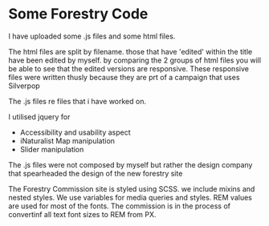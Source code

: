 # Some Forestry Code
I have uploaded some .js files and some html files. 

The html files are split by filename. those that have 'edited' within the title have been edited by myself. by comparing the 2 groups of html files you will be able to see that the edited versions are responsive. These responsive files were written thusly because they are prt of a campaign that uses Silverpop

The .js files re files that i have worked on. 

I utilised jquery for 
- Accessibility and usability aspect
- iNaturalist Map manipulation
- Slider manipulation

The .js files were not composed by myself but rather the design company that spearheaded the design of the new forestry site

The Forestry Commission site is styled using SCSS. we include mixins and nested styles. We use variables for media queries and styles. REM values are used for most of the fonts. The commission is in the process of convertinf all text font sizes to REM from PX.
